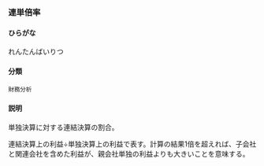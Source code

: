 <div style="display:none;">

## [あ行](securities-terms?id=あ行)
## [か行](securities-terms?id=か行)
## [さ行](securities-terms?id=さ行)
## [た行](securities-terms?id=た行)
## [な行](securities-terms?id=な行)
## [は行](securities-terms?id=は行)
## [ま行](securities-terms?id=ま行)
## [や行](securities-terms?id=や行)
## [ら行](securities-terms?id=ら行)

</div>

### 連単倍率

#### ひらがな

れんたんばいりつ

#### 分類

`財務分析`

#### 説明

単独決算に対する連結決算の割合。
 
連結決算上の利益÷単独決算上の利益で表す。計算の結果1倍を超えれば、子会社と関連会社を含めた利益が、親会社単独の利益よりも大きいことを意味する。

<div style="display:none;">

## [わ行](securities-terms?id=わ行)
## [英数字・記号](securities-terms?id=英数字・記号)

</div>

